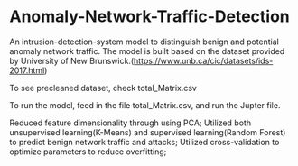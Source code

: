 # Anomaly-Network-Traffic-Detection
An intrusion-detection-system model to distinguish benign and potential anomaly network traffic.
The model is built based on the dataset provided by University of New Brunswick.(https://www.unb.ca/cic/datasets/ids-2017.html)

To see precleaned dataset, check total_Matrix.csv

To run the model, feed in the file total_Matrix.csv, and run the Jupter file.

Reduced feature dimensionality through using PCA;
Utilized both unsupervised learning(K-Means) and supervised learning(Random Forest) to predict benign network traffic and attacks; 
Utilized cross-validation to optimize parameters to reduce overfitting;



